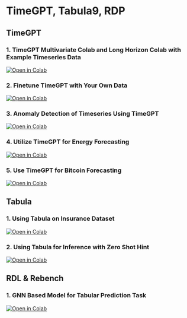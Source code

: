 # TimeGPT, Tabula9, RDP

## TimeGPT

### 1. TimeGPT Multivariate Colab and Long Horizon Colab with Example Timeseries Data
[![Open in Colab](https://colab.research.google.com/assets/colab-badge.svg)](https://colab.research.google.com/drive/114B0bucdbNcLM6F5_BxneB2WE1hpg3Ac#scrollTo=mYAXTC7nCH0J)

### 2. Finetune TimeGPT with Your Own Data
[![Open in Colab](https://colab.research.google.com/assets/colab-badge.svg)](https://colab.research.google.com/drive/12VSQ7u7re6ggLmsNw9pvuSBhGiz8wrwr?usp=sharing)

### 3. Anomaly Detection of Timeseries Using TimeGPT
[![Open in Colab](https://colab.research.google.com/assets/colab-badge.svg)](https://colab.research.google.com/drive/1qqlo9A6RqAiF802D6KJVBuOvoA4b-jkE?usp=sharing)

### 4. Utilize TimeGPT for Energy Forecasting
[![Open in Colab](https://colab.research.google.com/assets/colab-badge.svg)](https://colab.research.google.com/drive/1Jy_7gjAVNFnoOScTk7i7r8H-NDoTJuFo?usp=sharing)

### 5. Use TimeGPT for Bitcoin Forecasting
[![Open in Colab](https://colab.research.google.com/assets/colab-badge.svg)](https://colab.research.google.com/drive/1xdJbhxCk297jneKxbbH_OQxCBAmmCLVI?usp=sharing)

## Tabula

### 1. Using Tabula on Insurance Dataset
[![Open in Colab](https://colab.research.google.com/assets/colab-badge.svg)](https://colab.research.google.com/drive/1T-Kfp5GD6zyFhY15iWovdX4Jdwj6ibJk?usp=sharing)

### 2. Using Tabula for Inference with Zero Shot Hint
[![Open in Colab](https://colab.research.google.com/assets/colab-badge.svg)](https://colab.research.google.com/drive/1Qx4nb6oxXCjqTovjheWNYAvo5NqXViaf?usp=sharing)

## RDL & Rebench

### 1. GNN Based Model for Tabular Prediction Task
[![Open in Colab](https://colab.research.google.com/assets/colab-badge.svg)](https://colab.research.google.com/drive/1_JXeAu82IsRqe41aaNAHIfp06TjBVhkq?usp=sharing)